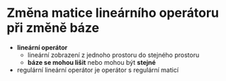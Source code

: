 # Změna matice lineárního operátoru při změně báze
- **lineární operátor** 
    - lineární zobrazení z jednoho prostoru do stejného prostoru
    - **báze se mohou lišit** nebo mohou být **stejné**
- regulární lineární operátor je operátor s regulární maticí